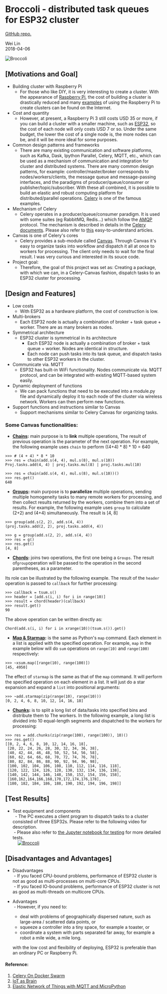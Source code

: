 
# Broccoli - distributed task queues for ESP32 cluster
[GitHub repo.](https://github.com/Wei1234c/Broccoli)

Wei Lin  
2018-04-06

![Broccoli](https://raw.githubusercontent.com/Wei1234c/Broccoli/master/jpgs/Broccoli_cluster_cover.gif)

## [Motivations and Goal]
- Building cluster with Raspberry Pi  
  - For those who like DIY, it is very interesting to create a cluster. With the appearance of [Raspberry Pi](https://www.raspberrypi.org/), the cost of building a cluster is drastically reduced and many [examples](https://www.google.com.tw/search?q=raspberry+pi+cluster&tbm=isch&tbo=u&source=univ&sa=X&ved=0ahUKEwiTuYuw4qDaAhWMgLwKHXaMCNkQsAQIUA&biw=1543&bih=732) of using the Raspberry Pi to create clusters can be found on the Internet.  
- Cost and quantity  
  - However, at present, a Raspberry Pi 3 still costs USD 35 or more, if you can build a cluster with a smaller machine, such as [ESP32](https://en.wikipedia.org/wiki/ESP32), so the cost of each node will only costs USD 7 or so. Under the same budget, the lower the cost of a single node is, the more nodes can be, and it will be more ideal for some purposes.  
- Common design patterns and frameworks  
  - There are many existing communication and software platforms, such as Kafka, Dask, Ipython Parallel, Celery, MQTT, etc., which can be used as a mechanism of communication and integration for cluster and distributed systems. There are many common design patterns, for example: controller/master/broker corresponds to nodes/workers/clients, the message queue and message-passing interfaces, and the paradigms of producer/queue/consumer or publisher/topic/subscriber. With these all combined, it is possible to build an elastic and robust computing platform for distributed/parallel operations. [Celery](http://www.celeryproject.org/) is one of the famous examples.  
- Mechanism of Celery  
  - Celery operates in a producer/queue/consumer paradigm. It is used with some suites (eg RabbitMQ, Redis...) which follow the [AMQP](https://www.amqp.org/) protocol. The mechanism is described in details in the [Celery documents](http://docs.celeryproject.org/en/latest/getting-started/index.html). Please also refer to [this]( Https://www.vinta.com.br/blog/2017/celery-overview-archtecture-and-how-it-works/) easy-to-understand articles.  
- Canvas is one of Celery's cores  
  - Celery provides a sub-module called [Canvas](http://docs.celeryproject.org/en/latest/userguide/canvas.html). Through Canvas it's easy to organize tasks into workflow and dispatch it all at once to workers for processing. The client only needs to wait for the final result. I was very curious and interested in its souce code.  
- Project goal:  
  - Therefore, the goal of this project was set as: Creating a package, with which we can, in a Celery-Canvas fashion, dispatch tasks to an ESP32 cluster for processing.  

## [Design and Features]
- Low costs  
  - With ESP32 as a hardware platform, the cost of construction is low. 
- Multi-brokers  
  - Each ESP32 node is actually a combination of broker + task queue + worker. There are as many brokers as nodes.
- Symmetrical architecture  
  - ESP32 cluster is symmetrical in its architecture  
    - Each ESP32 node is actually a combination of broker + task queue + worker. Nodes are identical in structure.  
    - Each node can push tasks into its task queue, and dispatch tasks to other ESP32 workers in the cluster.  
- Communicate via. MQTT
  - ESP32 has built-in WiFi functionality. Nodes communicate via. MQTT protocol, and can be integrated with existing MQTT-based system easily.
- Dynamic deployment of functions  
  - We can pack functions that need to be executed into a module.py file and dynamically deploy it to each node of the cluster via wireless network. Workers can then perform new functions.  
- Support functions and instructions similar to Canvas  
  - Support mechanisms similar to Celery Canvas for organizing tasks.  


### Some Canvas functionalities:

- **[Chains](http://docs.celeryproject.org/en/latest/userguide/canvas.html#chains):** main purpose is to **link** multiple operations, The result of previous operation is the parameter of the next operation. For example, the following example uses `chain` to perform ((4+4) * 8) * 10 = 640  


```
>>> # (4 + 4) * 8 * 10
>>> res = chain(add.s(4, 4), mul.s(8), mul.s(10))
Proj.tasks.add(4, 4) | proj.tasks.mul(8) | proj.tasks.mul(10)

>>> res = chain(add.s(4, 4), mul.s(8), mul.s(10))()
>>> res.get()
640
```

- **[Groups](http://docs.celeryproject.org/en/latest/userguide/canvas.html#groups):** main purpose is to **parallelize** multiple operations, sending multiple homogeneity tasks to many remote workers for processing, and then collect results returned by the workers, combine them into a set of results. For example, the following example uses `group` to calculate (2+2) and (4+4) simultaneously. The result is [4, 8]  

```
>>> group(add.s(2, 2), add.s(4, 4))
(proj.tasks.add(2, 2), proj.tasks.add(4, 4))

>>> g = group(add.s(2, 2), add.s(4, 4))
>>> res = g()
>>> res.get()
[4, 8]
```

- **[Chords](http://docs.celeryproject.org/en/latest/userguide/canvas.html#chords):** joins two operations, the first one being a `Groups`. The result of`group`operation will be passed to the operation in the second parentheses, as a parameter.

Its role can be illustrated by the following example. The result of the `header` operation is passed to `callback` for further processing:
```
>>> callback = tsum.s()
>>> header = [add.s(i, i) for i in range(10)]
>>> result = chord(header)(callback)
>>> result.get()
90
```
The above operation can be written directly as:
```
Chord(add.s(i, i) for i in xrange(10))(tsum.s()).get()
```

- **[Map & Starmap](http://docs.celeryproject.org/en/latest/userguide/canvas.html#map-starmap):** is the same as Python's `map` command. Each element in a list is applied with the specified operation. For example, `map` in the example below will do `sum` operations on `range(10)` and `range(100)` respectively:
```
>>> ~xsum.map([range(10), range(100)])
[45, 4950]
```
The effect of `starmap` is the same as that of the `map` command. It will perform the specified operation on each element in a list. It will just do a star expansion and expand a `list` into positional arguments:
```
>>> ~add.starmap(zip(range(10), range(10)))
[0, 2, 4, 6, 8, 10, 12, 14, 16, 18]
```

- **[Chunks](http://docs.celeryproject.org/en/latest/userguide/canvas.html#chunks):** is to split a long list of data/tasks into specified bins and distribute them to The workers. In the following example, a long list is divided into 10 equal-length segments and dispatched to the workers for processing:
```
>>> res = add.chunks(zip(range(100), range(100)), 10)()
>>> res.get()
[[0, 2, 4, 6, 8, 10, 12, 14, 16, 18],
 [20, 22, 24, 26, 28, 30, 32, 34, 36, 38],
 [40, 42, 44, 46, 48, 50, 52, 54, 56, 58],
 [60, 62, 64, 66, 68, 70, 72, 74, 76, 78],
 [80, 82, 84, 86, 88, 90, 92, 94, 96, 98],
 [100, 102, 104, 106, 108, 110, 112, 114, 116, 118],
 [120, 122, 124, 126, 128, 130, 132, 134, 136, 138],
 [140, 142, 144, 146, 148, 150, 152, 154, 156, 158],
 [160,162,164,166,168,170,172,174,176,178],
 [180, 182, 184, 186, 188, 190, 192, 194, 196, 198]]
```


## [Test Results]
- Test equipment and components  
  - The PC executes a client program to dispatch tasks to a cluster consisted of three ESP32s. Please refer to the following video for description.  
 - Please also refer to [the Jupyter notebook for testing](https://github.com/Wei1234c/Broccoli/blob/master/notebooks/demo/mini%20cluster%20test.ipynb) for more detailed tests.  
 
 
[![Broccoli](https://raw.githubusercontent.com/Wei1234c/Broccoli/master/jpgs/youtube.jpeg)](https://youtu.be/LbiSnh8w1kM)



## [Disadvantages and Advantages]
- Disadvantages  
  - If you faced CPU-bound problems, performance of ESP32 cluster is not as good as multi-processes on multi-core CPUs.  
  - If you faced IO-bound problems, performance of ESP32 cluster is not as good as multi-threads on multicore CPUs.  
- Advantages  
  - However, if you need to:
    - deal with problems of geographically dispersed nature, such as large-area / scattered data points, or  
    - squeeze a controller into a tiny space, for example a toaster, or  
    - coordinate a system with parts separated far away, for example a robot a mile wide, a mile long.  
    
    with the low cost and flexibility of deploying, ESP32 is preferable than an ordinary PC or Raspberry Pi.  


#### Reference:
  1. [Celery On Docker Swarm](https://github.com/Wei1234c/CeleryOnDockerSwarm/blob/master/celery_projects/CeleryOnDockerSwarm.md)   
  1. [IoT as Brain](https://github.com/Wei1234c/IOTasBrain)   
  1. [Elastic Network of Things with MQTT and MicroPython](https://github.com/Wei1234c/Elastic_Network_of_Things_with_MQTT_and_MicroPython)
